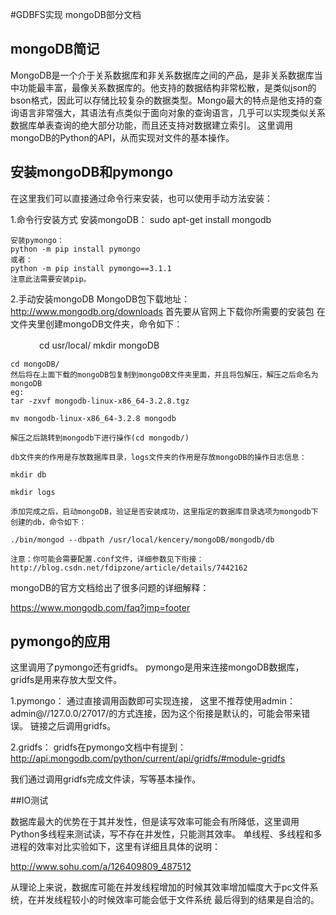 #GDBFS实现 mongoDB部分文档



## mongoDB简记

MongoDB是一个介于关系数据库和非关系数据库之间的产品，是非关系数据库当中功能最丰富，最像关系数据库的。他支持的数据结构非常松散，是类似json的bson格式，因此可以存储比较复杂的数据类型。Mongo最大的特点是他支持的查询语言非常强大，其语法有点类似于面向对象的查询语言，几乎可以实现类似关系数据库单表查询的绝大部分功能，而且还支持对数据建立索引。
这里调用mongoDB的Python的API，从而实现对文件的基本操作。

## 安装mongoDB和pymongo

在这里我们可以直接通过命令行来安装，也可以使用手动方法安装：


1.命令行安装方式
	安装mongoDB：
	sudo apt-get install mongodb
	
	安装pymongo：
	python -m pip install pymongo
	或者：
	python -m pip install pymongo==3.1.1
	注意此法需要安装pip。

2.手动安装mongoDB
	MongoDB包下载地址：http://www.mongodb.org/downloads
	首先要从官网上下载你所需要的安装包
	在文件夹里创建mongoDB文件夹，命令如下：

　　　	
	cd usr/local/ 
	mkdir mongoDB

	cd mongoDB/
	然后将在上面下载的mongoDB包复制到mongoDB文件夹里面，并且将包解压，解压之后命名为mongoDB
	eg:
	tar -zxvf mongodb-linux-x86_64-3.2.8.tgz 
	     
	mv mongodb-linux-x86_64-3.2.8 mongodb

	解压之后跳转到mongodb下进行操作(cd mongodb/)

	db文件夹的作用是存放数据库目录，logs文件夹的作用是存放mongoDB的操作日志信息：

	mkdir db
	
	mkdir logs
	
	添加完成之后，启动mongoDB，验证是否安装成功，这里指定的数据库目录选项为mongodb下创建的db，命令如下：
	
	./bin/mongod --dbpath /usr/local/kencery/mongoDB/mongodb/db

	注意：你可能会需要配置.conf文件，详细参数见下衔接：
	http://blog.csdn.net/fdipzone/article/details/7442162
	

mongoDB的官方文档给出了很多问题的详细解释：

https://www.mongodb.com/faq?jmp=footer



## pymongo的应用

这里调用了pymongo还有gridfs。
pymongo是用来连接mongoDB数据库，gridfs是用来存放大型文件。

1.pymongo：
通过直接调用函数即可实现连接，
这里不推荐使用admin：admin@//127.0.0/27017/的方式连接，因为这个衔接是默认的，可能会带来错误。
链接之后调用gridfs。

2.gridfs：
gridfs在pymongo文档中有提到：
http://api.mongodb.com/python/current/api/gridfs/#module-gridfs

我们通过调用gridfs完成文件读，写等基本操作。


##IO测试

数据库最大的优势在于其并发性，但是读写效率可能会有所降低，这里调用Python多线程来测试读，写不存在并发性，只能测其效率。
单线程、多线程和多进程的效率对比实验如下，这里有详细且具体的说明：

http://www.sohu.com/a/126409809_487512


从理论上来说，数据库可能在并发线程增加的时候其效率增加幅度大于pc文件系统，在并发线程较小的时候效率可能会低于文件系统
最后得到的结果是自洽的。






	
